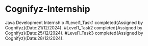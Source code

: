 # Cognifyz-Internship
Java Development Internship
#Level1_Task1 completed{Assigned by Cognifyz}(Date:21/12/2024).
#Level1_Task2 completed{Assigned by Cognifyz}(Date:25/12/2024).
#Level1_Task3 completed{Assigned by Cognifyz}(Date:28/12/2024).
